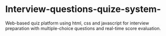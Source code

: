 # Interview-questions-quize-system-
Web-based quiz platform using html, css and javascript for interview preparation with multiple-choice questions and real-time score evaluation.
